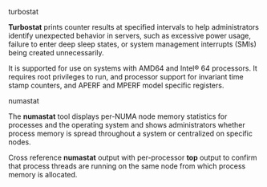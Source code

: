 
turbostat

**Turbostat** prints counter results at specified intervals to help administrators identify unexpected behavior in servers, such as excessive power usage, failure to enter deep sleep states, or system management interrupts (SMIs) being created unnecessarily.

 It is supported for use on systems with AMD64 and Intel® 64 processors. It requires root privileges to run, and processor support for invariant time stamp counters, and APERF and MPERF model specific registers.


numastat

The **numastat** tool displays per-NUMA node memory statistics for processes and the operating system and shows administrators whether process memory is spread throughout a system or centralized on specific nodes.

Cross reference **numastat** output with per-processor **top** output to confirm that process threads are running on the same node from which process memory is allocated.



